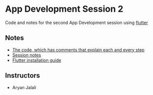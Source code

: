 # App Development Session 2
Code and notes for the second App Development session using [flutter](https://flutter.dev)

## Notes
- [The code, which has comments that explain each and every step]()
- [Session notes]()
- [Flutter installation guide](https://github.com/cynergy-ruas/flutter-app-dev/blob/session-1/notes/flutter-setup-guide.pdf)

## Instructors
- Aryan Jalali
